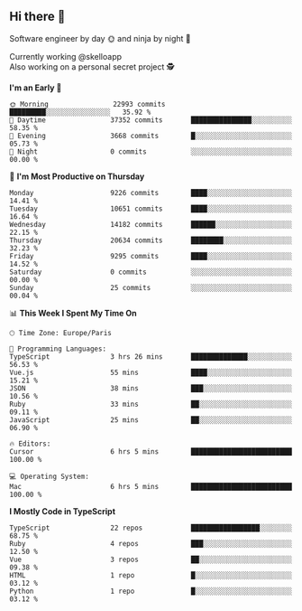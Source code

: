 ## Hi there 👋

Software engineer by day 🌞 and ninja by night 🌝

Currently working @skelloapp <br>
Also working on a personal secret project 🕵️

<!--START_SECTION:waka-->
**I'm an Early 🐤** 

```text
🌞 Morning                22993 commits       █████████░░░░░░░░░░░░░░░░   35.92 % 
🌆 Daytime                37352 commits       ███████████████░░░░░░░░░░   58.35 % 
🌃 Evening                3668 commits        █░░░░░░░░░░░░░░░░░░░░░░░░   05.73 % 
🌙 Night                  0 commits           ░░░░░░░░░░░░░░░░░░░░░░░░░   00.00 % 
```
📅 **I'm Most Productive on Thursday** 

```text
Monday                   9226 commits        ████░░░░░░░░░░░░░░░░░░░░░   14.41 % 
Tuesday                  10651 commits       ████░░░░░░░░░░░░░░░░░░░░░   16.64 % 
Wednesday                14182 commits       ██████░░░░░░░░░░░░░░░░░░░   22.15 % 
Thursday                 20634 commits       ████████░░░░░░░░░░░░░░░░░   32.23 % 
Friday                   9295 commits        ████░░░░░░░░░░░░░░░░░░░░░   14.52 % 
Saturday                 0 commits           ░░░░░░░░░░░░░░░░░░░░░░░░░   00.00 % 
Sunday                   25 commits          ░░░░░░░░░░░░░░░░░░░░░░░░░   00.04 % 
```


📊 **This Week I Spent My Time On** 

```text
🕑︎ Time Zone: Europe/Paris

💬 Programming Languages: 
TypeScript               3 hrs 26 mins       ██████████████░░░░░░░░░░░   56.53 % 
Vue.js                   55 mins             ████░░░░░░░░░░░░░░░░░░░░░   15.21 % 
JSON                     38 mins             ███░░░░░░░░░░░░░░░░░░░░░░   10.56 % 
Ruby                     33 mins             ██░░░░░░░░░░░░░░░░░░░░░░░   09.11 % 
JavaScript               25 mins             ██░░░░░░░░░░░░░░░░░░░░░░░   06.90 % 

🔥 Editors: 
Cursor                   6 hrs 5 mins        █████████████████████████   100.00 % 

💻 Operating System: 
Mac                      6 hrs 5 mins        █████████████████████████   100.00 % 
```

**I Mostly Code in TypeScript** 

```text
TypeScript               22 repos            █████████████████░░░░░░░░   68.75 % 
Ruby                     4 repos             ███░░░░░░░░░░░░░░░░░░░░░░   12.50 % 
Vue                      3 repos             ██░░░░░░░░░░░░░░░░░░░░░░░   09.38 % 
HTML                     1 repo              █░░░░░░░░░░░░░░░░░░░░░░░░   03.12 % 
Python                   1 repo              █░░░░░░░░░░░░░░░░░░░░░░░░   03.12 % 
```




<!--END_SECTION:waka-->

<!--
**antoinelncl/antoinelncl** is a ✨ _special_ ✨ repository because its `README.md` (this file) appears on your GitHub profile.

Here are some ideas to get you started:

- 🔭 I’m currently working on ...
- 🌱 I’m currently learning ...
- 👯 I’m looking to collaborate on ...
- 🤔 I’m looking for help with ...
- 💬 Ask me about ...
- 📫 How to reach me: ...
- 😄 Pronouns: ...
- ⚡ Fun fact: ...
-->
